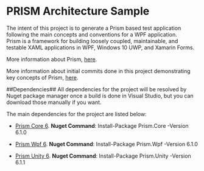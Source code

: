  # PRISM Architecture Sample #
 The intent of this project is to generate a Prism based test application following the main concepts and conventions for a WPF application.  
 Prism is a framework for building loosely coupled, maintainable, and testable XAML applications in WPF, Windows 10 UWP, and Xamarin Forms.
 
 More information about Prism, [here](https://github.com/PrismLibrary/Prism). 
 
 More information about initial commits done in this project demonstrating key concepts of Prism, [here](/docs/PRISM-Architecture-Sample.md).
 
 ##Dependencies##
 All dependencies for the project will be resolved by Nuget package manager once a build is done in Visual Studio, but you can download those manually if you want.
 
 The main dependencies for the project are listed below:
 
 * [Prism Core 6](https://www.nuget.org/packages/Prism.Core/). **Nuget Command**: Install-Package Prism.Core -Version 6.1.0 
 
 * [Prism Wpf 6](https://www.nuget.org/packages/Prism.Wpf/). **Nuget Command**: Install-Package Prism.Wpf -Version 6.1.0 
 
 * [Prism Unity 6](https://www.nuget.org/packages/Prism.Unity/). **Nuget Command**: Install-Package Prism.Unity -Version 6.1.1 